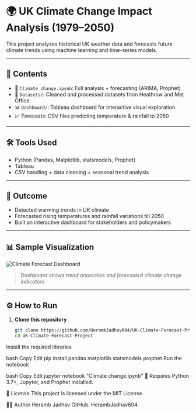 # 🌍 UK Climate Change Impact Analysis (1979–2050)

This project analyzes historical UK weather data and forecasts future climate trends using machine learning and time-series models.

---

## 🔎 Contents

- 📓 `Climate change.ipynb`: Full analysis + forecasting (ARIMA, Prophet)
- 📁 `Datasets/`: Cleaned and processed datasets from Heathrow and Met Office
- 📊 `Dashboard/`: Tableau dashboard for interactive visual exploration
- 📈 Forecasts: CSV files predicting temperature & rainfall to 2050

---

## 🛠️ Tools Used

- Python (Pandas, Matplotlib, statsmodels, Prophet)
- Tableau
- CSV handling + data cleaning + seasonal trend analysis

---

## 🌱 Outcome

- Detected warming trends in UK climate
- Forecasted rising temperatures and rainfall variations till 2050
- Built an interactive dashboard for stakeholders and policymakers

---

## 📊 Sample Visualization

![Climate Forecast Dashboard](Dashboard/UK_Climate_Forecast_Dashboard_Screenshot.png)
> *Dashboard shows trend anomalies and forecasted climate change indicators*

---

## ⚙️ How to Run

1. **Clone this repository**  
   ```bash
   git clone https://github.com/HerambJadhav604/UK-Climate-Forecast-Project.git
   cd UK-Climate-Forecast-Project
Install the required libraries

bash
Copy
Edit
pip install pandas matplotlib statsmodels prophet
Run the notebook

bash
Copy
Edit
jupyter notebook "Climate change.ipynb"
📌 Requires Python 3.7+, Jupyter, and Prophet installed.

📄 License
This project is licensed under the MIT License.

🙋‍♂️ Author
Heramb Jadhav
GitHub: HerambJadhav604

